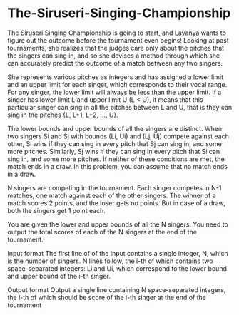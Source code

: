 # The-Siruseri-Singing-Championship
The Siruseri Singing Championship is going to start, and Lavanya wants to figure out the outcome before the tournament even begins! Looking at past tournaments, she realizes that the judges care only about the pitches that the singers can sing in, and so she devises a method through which she can accurately predict the outcome of a match between any two singers.

She represents various pitches as integers and has assigned a lower limit and an upper limit for each singer, which corresponds to their vocal range. For any singer, the lower limit will always be less than the upper limit. If a singer has lower limit L and upper limit U (L < U), it means that this particular singer can sing in all the pitches between L and U, that is they can sing in the pitches {L, L+1, L+2, …, U}.

The lower bounds and upper bounds of all the singers are distinct. When two singers Si and Sj with bounds (Li, Ui) and (Lj, Uj) compete against each other, Si wins if they can sing in every pitch that Sj can sing in, and some more pitches. Similarly, Sj wins if they can sing in every pitch that Si can sing in, and some more pitches. If neither of these conditions are met, the match ends in a draw. In this problem, you can assume that no match ends in a draw.

N singers are competing in the tournament. Each singer competes in N-1 matches, one match against each of the other singers. The winner of a match scores 2 points, and the loser gets no points. But in case of a draw, both the singers get 1 point each.

You are given the lower and upper bounds of all the N singers. You need to output the total scores of each of the N singers at the end of the tournament.

Input format
The first line of of the input contains a single integer, N, which is the number of singers. N lines follow, the i-th of which contains two space-separated integers: Li and Ui, which correspond to the lower bound and upper bound of the i-th singer.

Output format
Output a single line containing N space-separated integers, the i-th of which should be score of the i-th singer at the end of the tournament
